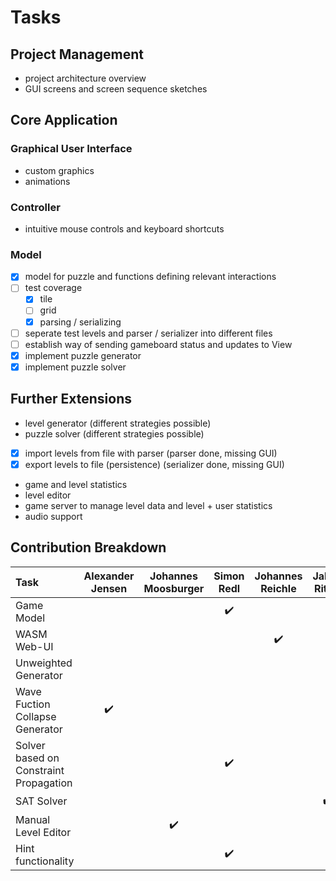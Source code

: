 
# Tasks

## Project Management

* project architecture overview
* GUI screens and screen sequence sketches

## Core Application

### Graphical User Interface

* custom graphics
* animations

### Controller

* intuitive mouse controls and keyboard shortcuts

### Model

- [X] model for puzzle and functions defining relevant interactions
- [ ] test coverage
    - [X] tile
    - [ ] grid
    - [X] parsing / serializing
- [ ] seperate test levels and parser / serializer into different files
- [ ] establish way of sending gameboard status and updates to View
- [X] implement puzzle generator
- [X] implement puzzle solver

## Further Extensions

* level generator (different strategies possible)
* puzzle solver (different strategies possible)
- [x] import levels from file with parser (parser done, missing GUI)
- [x] export levels to file (persistence) (serializer done, missing GUI)
* game and level statistics
* level editor
* game server to manage level data and level + user statistics
* audio support

## Contribution Breakdown

| Task                                   | Alexander Jensen   | Johannes Moosburger | Simon Redl         | Johannes Reichle   | Jakob Ritter       |
|:---------------------------------------|:------------------:|:-------------------:|:------------------:|:------------------:|:------------------:|
| Game Model                             |                    |                     | :heavy_check_mark: |                    |                    |
| WASM Web-UI                            |                    |                     |                    | :heavy_check_mark: |                    |
| Unweighted Generator                   |                    |                     |                    |                    |                    |
| Wave Fuction Collapse Generator        | :heavy_check_mark: |                     |                    |                    |                    |
| Solver based on Constraint Propagation |                    |                     | :heavy_check_mark: |                    |                    |
| SAT Solver                             |                    |                     |                    |                    | :heavy_check_mark: |
| Manual Level Editor                    |                    | :heavy_check_mark:  |                    |                    |                    |
| Hint functionality                     |                    |                     | :heavy_check_mark: |                    |                    |
